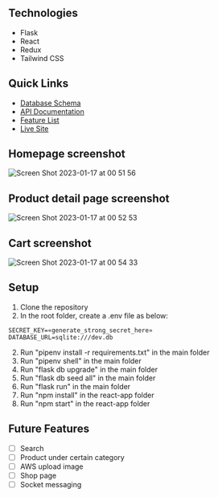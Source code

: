 ## Technologies
- Flask
- React
- Redux
- Tailwind CSS

## Quick Links
- [Database Schema](https://github.com/karenhuang925/Atsi/wiki/Schema)
- [API Documentation](https://github.com/karenhuang925/Atsi/wiki/API-docs)
- [Feature List](https://github.com/karenhuang925/Atsi/wiki/Feature-List)
- [Live Site](https://atsi.onrender.com/)

## Homepage screenshot
![Screen Shot 2023-01-17 at 00 51 56](https://user-images.githubusercontent.com/92420431/212852252-ae26b8ab-e61a-4bc7-a7cb-29e7a4d3addf.png)

## Product detail page screenshot
![Screen Shot 2023-01-17 at 00 52 53](https://user-images.githubusercontent.com/92420431/212852457-3a4620c8-8d48-4abe-ad19-c2c763baa214.png)

## Cart screenshot
![Screen Shot 2023-01-17 at 00 54 33](https://user-images.githubusercontent.com/92420431/212852789-c0259052-a9aa-4ecf-936d-6f4d60cf8b10.png)

## Setup

1. Clone the repository
2. In the root folder, create a .env file as below:

```
SECRET_KEY=«generate_strong_secret_here»
DATABASE_URL=sqlite:///dev.db
```

2. Run "pipenv install -r requirements.txt" in the main folder
3. Run "pipenv shell" in the main folder
4. Run "flask db upgrade" in the main folder
5. Run "flask db seed all" in the main folder
6. Run "flask run" in the main folder
7. Run "npm install" in the react-app folder
8. Run "npm start" in the react-app folder

## Future Features

- [ ] Search
- [ ] Product under certain category
- [ ] AWS upload image
- [ ] Shop page
- [ ] Socket messaging
